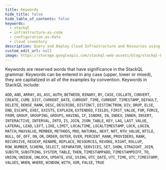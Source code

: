 ```yaml
---
title: Keywords
hide_title: false
hide_table_of_contents: false
keywords:
  - stackql
  - infrastructure-as-code
  - configuration-as-data
  - cloud inventory
description: Query and Deploy Cloud Infrastructure and Resources using SQL
custom_edit_url: null
image: https://storage.googleapis.com/stackql-web-assets/blog/stackql-blog-post-featured-image.png
---
```


Keywords are reserved words that have significance in the StackQL grammar.  Keywords can be entered in any case (upper, lower or mixed), they are capitalized in all of the examples by convention.  Keywords in StackQL include:

`ADD`, `AND`, `ARRAY`, `AS`, `ASC`, `AUTH`, `BETWEEN`, `BINARY`, `BY`, `CASE`, `COLLATE`, `CONVERT`, `CREATE`, `CUME_DIST`, `CURRENT_DATE`, `CURRENT_TIME`, `CURRENT_TIMESTAMP`, `DEFAULT`, `DELETE`, `DENSE_RANK`, `DESC`, `DESCRIBE`, `DISTINCT`, `DISTINCTROW`, `DIV`, `DROP`, `ELSE`, `END`, `ESCAPE`, `EXEC`, `EXISTS`, `EXPLAIN`, `EXTENDED`, `FIELDS`, `FIRST_VALUE`, `FOR`, `FORCE`, `FROM`, `GROUP`, `GROUPING`, `GROUPS`, `HAVING`, `IF`, `IGNORE`, `IN`, `INDEX`, `INNER`, `INSERT`, `INTERACTIVE`, `INTERVAL`, `INTO`, `IS`, `JOIN`, `JSON_TABLE`, `KEY`, `LAG`, `LAST_VALUE`, `LATERAL`, `LEAD`, `LEFT`, `LIKE`, `LIMIT`, `LOCALTIME`, `LOCALTIMESTAMP`, `LOCK`, `LOGIN`, `MATCH`, `MAXVALUE`, `MEMBER`, `METHODS`, `MOD`, `NATURAL`, `NEXT`, `NOT`, `NTH_VALUE`, `NTILE`, `NULL`, `OF`, `OFF`, `ON`, `OR`, `ORDER`, `OUTER`, `OVER`, `PERCENT_RANK`, `PROVIDERS`, `RANK`, `RECURSIVE`, `REGEXP`, `RENAME`, `REPLACE`, `RESOURCES`, `REVOKE`, `RIGHT`, `ROLLUP`, `ROW_NUMBER`, `SCHEMA`, `SELECT`, `SEPARATOR`, `SERVICES`, `SET`, `SHOW`, `STRAIGHT_JOIN`, `SUBSTR`, `SUBSTRING`, `SYSTEM`, `TABLE`, `THEN`, `TIMESTAMPADD`, `TIMESTAMPDIFF`, `TO`, `UNION`, `UNIQUE`, `UNLOCK`, `UPDATE`, `USE`, `USING`, `UTC_DATE`, `UTC_TIME`, `UTC_TIMESTAMP`, `VALUES`, `WHEN`, `WHERE`, `WINDOW`, `WITH`, `XOR`, `FALSE`, `TRUE`